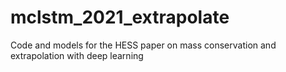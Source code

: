 # mclstm_2021_extrapolate
Code and models for the HESS paper on mass conservation and extrapolation with deep learning
